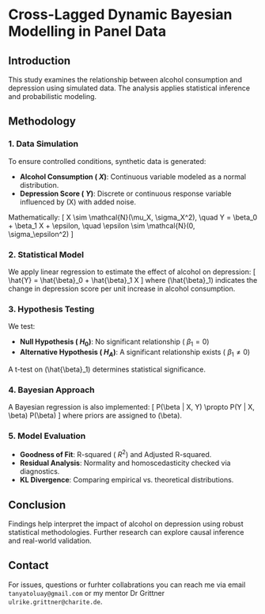 # Cross-Lagged Dynamic Bayesian Modelling in Panel Data 

## Introduction
This study examines the relationship between alcohol consumption and depression using simulated data. The analysis applies statistical inference and probabilistic modeling.

## Methodology

### 1. Data Simulation
To ensure controlled conditions, synthetic data is generated:
- **Alcohol Consumption (
$X$)**: Continuous variable modeled as a normal distribution.
- **Depression Score (
$Y$)**: Discrete or continuous response variable influenced by \(X\) with added noise.

Mathematically:
\[
X \sim \mathcal{N}(\mu_X, \sigma_X^2), \quad Y = \beta_0 + \beta_1 X + \epsilon, \quad \epsilon \sim \mathcal{N}(0, \sigma_\epsilon^2)
\]

### 2. Statistical Model
We apply linear regression to estimate the effect of alcohol on depression:
\[
\hat{Y} = \hat{\beta}_0 + \hat{\beta}_1 X
\]
where \(\hat{\beta}_1\) indicates the change in depression score per unit increase in alcohol consumption.

### 3. Hypothesis Testing
We test:
- **Null Hypothesis (
$H_0$)**: No significant relationship (
$\beta_1 = 0$)
- **Alternative Hypothesis (
$H_A$)**: A significant relationship exists (
$\beta_1 \neq 0$)

A t-test on \(\hat{\beta}_1\) determines statistical significance.

### 4. Bayesian Approach
A Bayesian regression is also implemented:
\[
P(\beta | X, Y) \propto P(Y | X, \beta) P(\beta)
\]
where priors are assigned to \(\beta\).

### 5. Model Evaluation
- **Goodness of Fit**: R-squared (
$R^2$) and Adjusted R-squared.
- **Residual Analysis**: Normality and homoscedasticity checked via diagnostics.
- **KL Divergence**: Comparing empirical vs. theoretical distributions.

## Conclusion
Findings help interpret the impact of alcohol on depression using robust statistical methodologies. 
Further research can explore causal inference and real-world validation.

## Contact
For issues, questions or furhter collabrations you can reach me via email `tanyatoluay@gmail.com` or my mentor Dr Grittner `ulrike.grittner@charite.de`.

